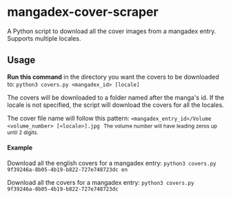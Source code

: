 # mangadex-cover-scraper

A Python script to download all the cover images from a mangadex entry. Supports multiple locales.

## Usage

**Run this command** in the directory you want the covers to be downloaded to:
`python3 covers.py <mangadex_id> [locale]`

The covers will be downloaded to a folder named after the manga's id.
If the locale is not specified, the script will download the covers for all the locales.

The cover file name will follow this pattern:
`<mangadex_entry_id>/Volume <volume_number> [<locale>].jpg`
<span style="font-size: 12px; margin-left: 5px;">The volume number will have leading zeros up until 2 digits.</span>

#### Example

<span style="font-size: 14px;">Download all the english covers for a mangadex entry:</span>
`python3 covers.py 9f39246a-8b05-4b19-b822-727e748723dc en`

<span style="font-size: 14px;">Download all the covers for a mangadex entry:</span>
`python3 covers.py 9f39246a-8b05-4b19-b822-727e748723dc`
